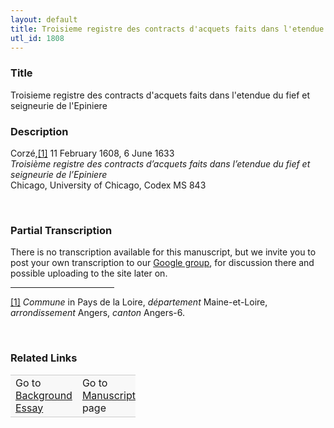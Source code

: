 ```yaml
---  
layout: default  
title: Troisieme registre des contracts d'acquets faits dans l'etendue du fief et seigneurie de l'Epiniere  
utl_id: 1808
---
```


### Title

Troisieme registre des contracts d'acquets faits dans l'etendue du fief et seigneurie de l'Epiniere


### Description

<p>Corzé,<a href="#_ftn1" name="_ftnref1" title="" id="_ftnref1">[1]</a> 11 February 1608, 6 June 1633<br /><em>Troisième registre des contracts d’acquets faits dans l’etendue du fief et seigneurie de l’Epiniere</em><br />
Chicago, University of Chicago, Codex MS 843</p>
<p> </p>


### Partial Transcription

<p>There is no transcription available for this manuscript, but we invite you to post your own transcription to our <a href="https://paleography.library.utoronto.ca/content/group-work">Google group</a>, for discussion there and possible uploading to the site later on.</p>
<div>
<hr align="left" size="1" width="33%" /><div id="ftn1"><a href="#_ftnref1" name="_ftn1" title="" id="_ftn1">[1]</a> <em>Commune </em>in Pays de la Loire, <em>département</em> Maine-et-Loire, <em>arrondissement </em>Angers, <em>canton </em>Angers-6.</div>
</div>
<p> </p>


### Related Links

<table border="0.5" cellpadding="1" cellspacing="1" style="width: 200px; background-color:#F8F8F8;">
    <tbody style="border-color:#ccc">
        <tr style="border-color:#ccc">
            <td>Go to <a href="https://centerfordigitalhumanities.github.io/Newberry-French-paleography/essay/1808" target="_blank">Background Essay</a></td>
            <td>Go to <a href="https://centerfordigitalhumanities.github.io/Newberry-French-paleography/www/record.html?id=1808" target="_blank">Manuscript</a> page</td>
        </tr>
    </tbody>
</table>
